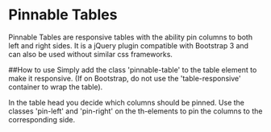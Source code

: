 Pinnable Tables
===============

Pinnable Tables are responsive tables with the ability pin columns to both left and right sides. It is a jQuery plugin compatible with Bootstrap 3 and can also be used without similar css frameworks.

##How to use
Simply add the class 'pinnable-table' to the table element to make it responsive. (If on Bootstrap, do not use the 'table-responsive' container to wrap the table).

In the table head you decide which columns should be pinned. Use the classes 'pin-left' and 'pin-right' on the th-elements to pin the columns to the corresponding side.
